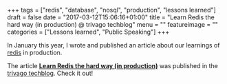 +++
tags = ["redis", "database", "nosql", "production", "lessons learned"]
draft = false
date = "2017-03-12T15:06:16+01:00"
title = "Learn Redis the hard way (in production) @ trivago techblog"
menu = ""
featureimage = ""
categories = ["Lessons learned", "Public Speaking"]
+++

In January this year, I wrote and published an article about our learnings of [redis](https://redis.io/) in production.

The article **[Learn Redis the hard way (in production)](https://tech.trivago.com/2017/01/25/learn-redis-the-hard-way-in-production/)** was published in the [trivago techblog](https://tech.trivago.com/).
Check it out!